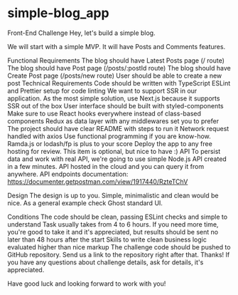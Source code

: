 # simple-blog_app

Front-End Challenge
Hey, let's build a simple blog.

We will start with a simple MVP. It will have Posts and Comments features.

Functional Requirements
The blog should have Latest Posts page (/ route)
The blog should have Post page (/posts/:postId route)
The blog should have Create Post page (/posts/new route)
User should be able to create a new post
Technical Requirements
Code should be written with TypeScript
ESLint and Prettier setup for code linting
We want to support SSR in our application. As the most simple solution, use Next.js because it supports SSR out of the box
User interface should be built with styled-components
Make sure to use React hooks everywhere instead of class-based components
Redux as data layer with any middlewares set you to prefer
The project should have clear README with steps to run it
Network request handled with axios
Use functional programming if you are know-how. Ramda.js or lodash/fp is plus to your score
Deploy the app to any free hosting for review. This item is optional, but nice to have :)
API
To persist data and work with real API, we're going to use simple Node.js API created in a few minutes. API hosted in the cloud and you can query it from anywhere. API endpoints documentation: https://documenter.getpostman.com/view/1917440/RzteTChV

Design
The design is up to you. Simple, minimalistic and clean would be nice. As a general example check Ghost standard UI.

Conditions
The code should be clean, passing ESLint checks and simple to understand
Task usually takes from 4 to 6 hours. If you need more time, you're good to take it and it's appreciated, but results should be sent no later than 48 hours after the start
Skills to write clean business logic evaluated higher than nice markup
The challenge code should be pushed to GitHub repository. Send us a link to the repository right after that. Thanks!
If you have any questions about challenge details, ask for details, it's appreciated.

Have good luck and looking forward to work with you!

